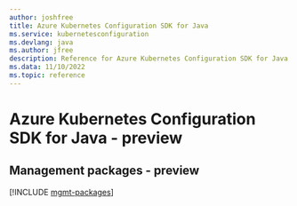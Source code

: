 ```yaml
---
author: joshfree
title: Azure Kubernetes Configuration SDK for Java
ms.service: kubernetesconfiguration
ms.devlang: java
ms.author: jfree
description: Reference for Azure Kubernetes Configuration SDK for Java
ms.data: 11/10/2022
ms.topic: reference
---
```

# Azure Kubernetes Configuration SDK for Java - preview

## Management packages - preview
[!INCLUDE [mgmt-packages](kubernetes-configuration-mgmt-index.md)]
